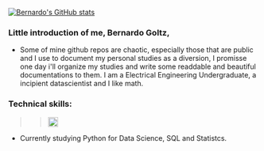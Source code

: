 [![Bernardo's GitHub stats](https://github-readme-stats.vercel.app/api?username=bernardogoltz&theme=dracula&show_icons=true)](https://github.com/bernardogoltz/github-readme-stats)

### Little introduction of me, Bernardo Goltz, 
- Some of mine github repos are chaotic, especially those that are public and I use to document my personal studies as a diversion, I promisse one day i'll organize my studies and write some readdable and beautiful documentations to them. I am a Electrical Engineering Undergraduate, a incipient datascientist and I like math.
### Technical skills: 
>> <img src="https://cdn.jsdelivr.net/gh/devicons/devicon/icons/python/python-original.svg" height = "20" witdth = "20" />
- Currently studying Python for Data Science, SQL and Statistcs. 








